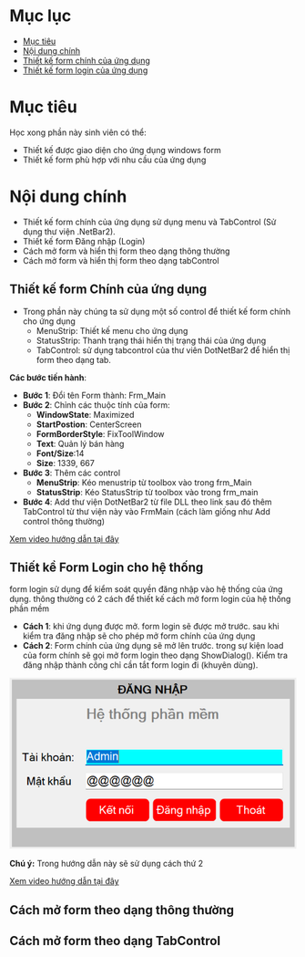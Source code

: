 # Mục lục

- [Mục tiêu](#mục-tiêu)
- [Nội dung chính](#nội-dung-chính)
- [Thiết kế form chính của ứng dụng](#thiết-kế-form-chính-của-ứng-dụng)
- [Thiết kế form login của ứng dụng](#thiết-kề-form-login-cho-hệ-thống)


# Mục tiêu
Học xong phần này sinh viên có thể:
- Thiết kế được giao diện cho ứng dụng windows form
- Thiết kế form phù hợp với nhu cầu của ứng dụng

# Nội dung chính
- Thiết kế form chính của ứng dụng sử dụng menu và TabControl (Sử dụng thư viện .NetBar2).
- Thiết kế form Đăng nhập (Login)
- Cách mở form và hiển thị form theo dạng thông thường
- Cách mở form và hiển thị form theo dạng tabControl
## Thiết kế form Chính của ứng dụng
- Trong phần này chúng ta sử dụng một số control để thiết kế form chính cho ứng dụng
    - MenuStrip: Thiết kế menu cho ứng dụng
    - StatusStrip: Thanh trạng thái hiển thị trạng thái của ứng dụng
    - TabControl: sử dụng tabcontrol của thư viên DotNetBar2 để hiển thị form theo dạng tab. 

**Các bước tiến hành**:
- **Bước 1**: Đổi tên Form thành: Frm_Main
- **Bước 2**: Chỉnh các thuộc tính của form:
    + **WindowState**: Maximized
    + **StartPostion**: CenterScreen
    + **FormBorderStyle**: FixToolWindow
    + **Text**: Quản lý bán hàng
    + **Font/Size**:14
    + **Size**: 1339, 667
- **Bước 3**: Thêm các control
    + **MenuStrip**: Kéo menustrip từ toolbox vào trong frm_Main
    + **StatusStrip**: Kéo StatusStrip từ toolbox vào trong frm_main
- **Bước 4**: Add thư viện DotNetBar2 từ file DLL theo link sau đó thêm TabControl từ thư viện này vào FrmMain (cách làm giống như Add control thông thường)

[Xem video hướng dẫn tại đây]()

## Thiết kề Form Login cho hệ thống

form login sử dụng để kiểm soát quyền đăng nhập vào hệ thống của ứng dụng. thông thường có 2 cách để thiết kế cách mở form login của hệ thống phần mềm
- **Cách 1**: khi ứng dụng được mở. form login sẽ được mở trước. sau khi kiểm tra đăng nhập sẽ cho phép mở form chính của ứng dụng
- **Cách 2**: Form chính của ứng dụng sẽ mở lên trước. trong sự kiện load của form chính sẽ gọi mở form login theo dạng ShowDialog(). Kiểm tra đăng nhập thành công chỉ cần tắt form login đi (khuyên dùng).

<img src="https://github.com/NguyenMinhPhuc/Pro_QuanLyBanHang/blob/main/Pages/Images/FrmLogin.png?raw=true" height="300px" />

**Chú ý:** Trong hướng dẫn này sẽ sử dụng cách thứ 2


[Xem video hướng dẫn tại đây]()

## Cách mở form theo dạng thông thường



## Cách mở form theo dạng TabControl

